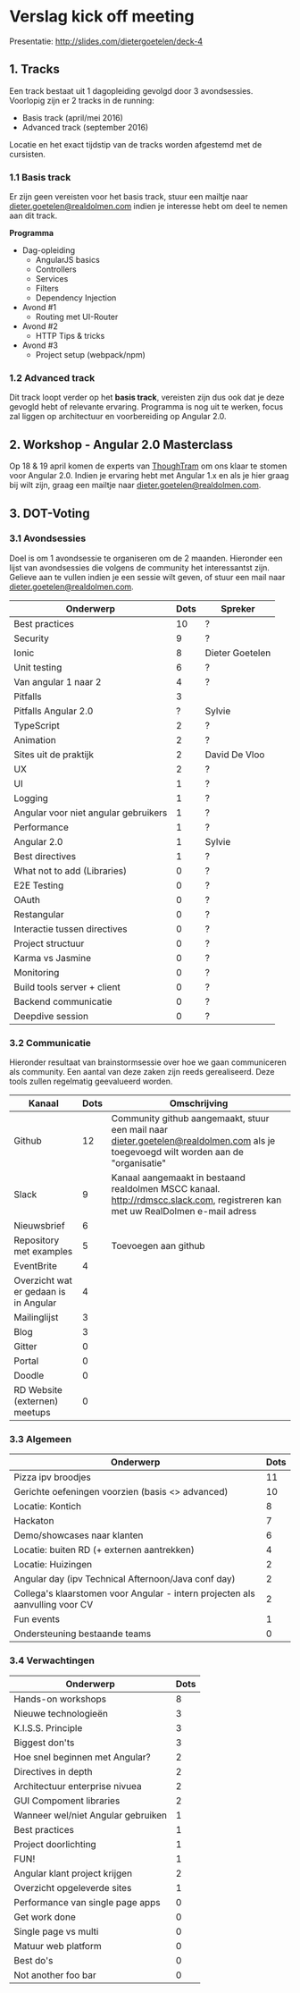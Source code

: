 # Verslag kick off meeting
Presentatie: http://slides.com/dietergoetelen/deck-4

## 1. Tracks
Een track bestaat uit 1 dagopleiding gevolgd door 3 avondsessies. Voorlopig zijn er 2 tracks in de running:
- Basis track (april/mei 2016)
- Advanced track (september 2016)

Locatie en het exact tijdstip van de tracks worden afgestemd met de cursisten. 

### 1.1 Basis track
Er zijn geen vereisten voor het basis track, stuur een mailtje naar dieter.goetelen@realdolmen.com indien je interesse hebt om deel te nemen aan dit track.

**Programma**
- Dag-opleiding
    - AngularJS basics
    - Controllers
    - Services
    - Filters
    - Dependency Injection
- Avond #1
    - Routing met UI-Router
- Avond #2
    - HTTP Tips & tricks
- Avond #3
    - Project setup (webpack/npm)

### 1.2 Advanced track
Dit track loopt verder op het **basis track**, vereisten zijn dus ook dat je deze gevogld hebt of relevante ervaring. Programma is nog uit te werken, focus zal liggen op architectuur en voorbereiding op Angular 2.0.

## 2. Workshop - Angular 2.0 Masterclass
Op 18 & 19 april komen de experts van [ThoughTram](http://thoughtram.io/) om ons klaar te stomen voor Angular 2.0.
Indien je ervaring hebt met Angular 1.x en als je hier graag bij wilt zijn, graag een mailtje naar dieter.goetelen@realdolmen.com.

## 3. DOT-Voting

### 3.1 Avondsessies
Doel is om 1 avondsessie te organiseren om de 2 maanden. Hieronder een lijst van avondsessies die volgens de community het interessantst zijn. Gelieve aan te vullen indien je een sessie wilt geven, of stuur een mail naar dieter.goetelen@realdolmen.com.

| Onderwerp              | Dots | Spreker  |
|------------------------| ---- | -------- |
| Best practices         | 10   | ?        |
| Security               | 9    | ?        |
| Ionic                  | 8    | Dieter Goetelen |
| Unit testing           | 6    | ?        |
| Van angular 1 naar 2   | 4    | ?        |
| Pitfalls               | 3    |          |
| Pitfalls Angular 2.0   | ?    | Sylvie   | 
| TypeScript             | 2    | ?        |
| Animation              | 2    | ?        |
| Sites uit de praktijk  | 2    | David De Vloo |
| UX                     | 2    | ?        |
| UI                     | 1    | ?        |
| Logging                | 1    | ?        |
| Angular voor niet angular gebruikers | 1 | ? |
| Performance            | 1    | ?        |
| Angular 2.0            | 1    | Sylvie   |
| Best directives        | 1    | ?        |
| What not to add (Libraries) | 0 | ? |
| E2E Testing | 0 | ? |
| OAuth | 0 | ? |
| Restangular | 0 | ? |
| Interactie tussen directives | 0 | ? |
| Project structuur | 0 | ? |
| Karma vs Jasmine | 0 | ? |
| Monitoring | 0 | ? |
| Build tools server + client | 0 | ? |
| Backend communicatie | 0 | ? |
| Deepdive session | 0 | ? |

### 3.2 Communicatie
Hieronder resultaat van brainstormsessie over hoe we gaan communiceren als community. Een aantal van deze zaken zijn reeds gerealiseerd. Deze tools zullen regelmatig geevalueerd worden.

| Kanaal | Dots | Omschrijving |
| ------ | ---- | ------------ |
| Github | 12 | Community github aangemaakt, stuur een mail naar dieter.goetelen@realdolmen.com als je toegevoegd wilt worden aan de "organisatie" |
| Slack | 9 | Kanaal aangemaakt in bestaand realdolmen MSCC kanaal. http://rdmscc.slack.com, registreren kan met uw RealDolmen e-mail adress |
| Nieuwsbrief | 6 | |
| Repository met examples | 5 | Toevoegen aan github |
| EventBrite | 4 | |
| Overzicht wat er gedaan is in Angular | 4 | |
| Mailinglijst | 3 | |
| Blog | 3 | |
| Gitter | 0 | |
| Portal | 0 | |
| Doodle | 0 | |
| RD Website (externen) meetups | 0 | |

### 3.3 Algemeen
| Onderwerp | Dots | 
| --------- | ---- | 
| Pizza ipv broodjes | 11 | 
| Gerichte oefeningen voorzien (basis <> advanced) | 10 | 
| Locatie: Kontich | 8 | 
| Hackaton | 7 | 
| Demo/showcases naar klanten | 6 | 
| Locatie: buiten RD (+ externen aantrekken) | 4 | 
| Locatie: Huizingen | 2 | 
| Angular day (ipv Technical Afternoon/Java conf day) | 2 | 
| Collega's klaarstomen voor Angular - intern projecten als aanvulling voor CV | 2 | 
| Fun events | 1 | 
| Ondersteuning bestaande teams | 0 | 

### 3.4 Verwachtingen
| Onderwerp | Dots |
| --------- | ---- |
| Hands-on workshops | 8 |
| Nieuwe technologieën | 3 |
| K.I.S.S. Principle | 3 |
| Biggest don'ts | 3 |
| Hoe snel beginnen met Angular? | 2 |
| Directives in depth | 2 |
| Architectuur enterprise nivuea | 2 | 
| GUI Compoment libraries | 2 | 
| Wanneer wel/niet Angular gebruiken | 1 |
| Best practices | 1 |
| Project doorlichting | 1 |
| FUN! | 1 |
| Angular klant project krijgen | 2 |
| Overzicht opgeleverde sites | 1 |
| Performance van single page apps | 0 |
| Get work done | 0 |
| Single page vs multi | 0 |
| Matuur web platform | 0 |
| Best do's | 0 |
| Not another foo bar | 0 |
